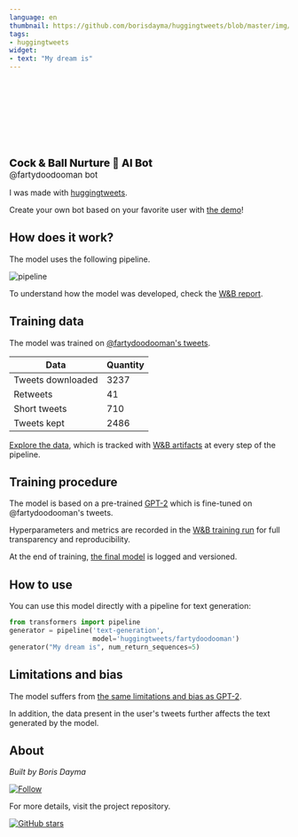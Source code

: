 ```yaml
---
language: en
thumbnail: https://github.com/borisdayma/huggingtweets/blob/master/img/logo.png?raw=true
tags:
- huggingtweets
widget:
- text: "My dream is"
---
```


<div>
<div style="width: 132px; height:132px; border-radius: 50%; background-size: cover; background-image: url('https://pbs.twimg.com/profile_images/1330826999548366848/LjVI40IO_400x400.jpg')">
</div>
<div style="margin-top: 8px; font-size: 19px; font-weight: 800">Cock & Ball Nurture 🤖 AI Bot </div>
<div style="font-size: 15px">@fartydoodooman bot</div>
</div>

I was made with [huggingtweets](https://github.com/borisdayma/huggingtweets).

Create your own bot based on your favorite user with [the demo](https://colab.research.google.com/github/borisdayma/huggingtweets/blob/master/huggingtweets-demo.ipynb)!

## How does it work?

The model uses the following pipeline.

![pipeline](https://github.com/borisdayma/huggingtweets/blob/master/img/pipeline.png?raw=true)

To understand how the model was developed, check the [W&B report](https://app.wandb.ai/wandb/huggingtweets/reports/HuggingTweets-Train-a-model-to-generate-tweets--VmlldzoxMTY5MjI).

## Training data

The model was trained on [@fartydoodooman's tweets](https://twitter.com/fartydoodooman).

| Data | Quantity |
| --- | --- |
| Tweets downloaded | 3237 |
| Retweets | 41 |
| Short tweets | 710 |
| Tweets kept | 2486 |

[Explore the data](https://wandb.ai/wandb/huggingtweets/runs/2qujd2zx/artifacts), which is tracked with [W&B artifacts](https://docs.wandb.com/artifacts) at every step of the pipeline.

## Training procedure

The model is based on a pre-trained [GPT-2](https://huggingface.co/gpt2) which is fine-tuned on @fartydoodooman's tweets.

Hyperparameters and metrics are recorded in the [W&B training run](https://wandb.ai/wandb/huggingtweets/runs/17h7xprc) for full transparency and reproducibility.

At the end of training, [the final model](https://wandb.ai/wandb/huggingtweets/runs/17h7xprc/artifacts) is logged and versioned.

## How to use

You can use this model directly with a pipeline for text generation:

```python
from transformers import pipeline
generator = pipeline('text-generation',
                     model='huggingtweets/fartydoodooman')
generator("My dream is", num_return_sequences=5)
```

## Limitations and bias

The model suffers from [the same limitations and bias as GPT-2](https://huggingface.co/gpt2#limitations-and-bias).

In addition, the data present in the user's tweets further affects the text generated by the model.

## About

*Built by Boris Dayma*

[![Follow](https://img.shields.io/twitter/follow/borisdayma?style=social)](https://twitter.com/intent/follow?screen_name=borisdayma)

For more details, visit the project repository.

[![GitHub stars](https://img.shields.io/github/stars/borisdayma/huggingtweets?style=social)](https://github.com/borisdayma/huggingtweets)
